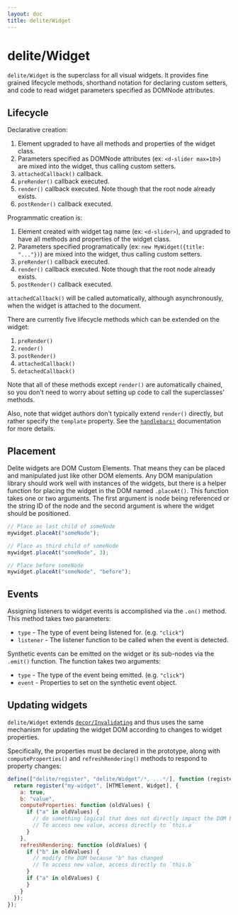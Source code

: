 ```yaml
---
layout: doc
title: delite/Widget
---
```


# delite/Widget

`delite/Widget` is the superclass for all visual widgets.
It provides fine grained lifecycle methods, shorthand notation for declaring custom setters,
and code to read widget parameters specified as DOMNode attributes.

## Lifecycle

Declarative creation:

1. Element upgraded to have all methods and properties of the widget class.
2. Parameters specified as DOMNode attributes (ex: `<d-slider max=10>`) are mixed into the widget, thus calling
   custom setters.
3. `attachedCallback()` callback.
4. `preRender()` callback executed.
5. `render()` callback executed.  Note though that the root node already exists.
6. `postRender()` callback executed.

Programmatic creation is:

1. Element created with widget tag name (ex: `<d-slider>`), and
   upgraded to have all methods and properties of the widget class.
2. Parameters specified programatically
   (ex: `new MyWidget({title: "..."})`) are mixed into the widget, thus calling
   custom setters.
3. `preRender()` callback executed.
4. `render()` callback executed.   Note though that the root node already exists.
5. `postRender()` callback executed.

`attachedCallback()` will be called automatically, although asynchronously, when the widget is attached to the
document.

There are currently five lifecycle methods which can be extended on the widget:

1. `preRender()`
2. `render()`
3. `postRender()`
4. `attachedCallback()`
5. `detachedCallback()`

Note that all of these methods except `render()` are automatically chained,
so you don't need to worry about setting up code to call the superclasses' methods.

Also, note that widget authors don't typically extend `render()` directly, but rather
specify the `template` property.   See the [`handlebars!`](handlebars.md) documentation for more details.

## Placement

Delite widgets are DOM Custom Elements.  That means they can be placed and manipulated just like other DOM elements.
Any DOM manipulation library should work well with instances of the widgets, but there is a helper function for
placing the widget in the DOM named `.placeAt()`.  This function takes one or two arguments.  The first argument is
node being referenced or the string ID of the node and the second argument is
where the widget should be positioned.

```js
// Place as last child of someNode
mywidget.placeAt("someNode");

// Place as third child of someNode
mywidget.placeAt("someNode", 3);

// Place before someNode
mywidget.placeAt("someNode", "before");
```

## Events

Assigning listeners to widget events is accomplished via the `.on()` method.  This method takes two parameters:

* `type` - The type of event being listened for.  (e.g. `"click"`)
* `listener` - The listener function to be called when the event is detected.

Synthetic events can be emitted on the widget or its sub-nodes via the `.emit()` function.  The function takes two
arguments:

* `type` - The type of the event being emitted. (e.g. `"click"`)
* `event` - Properties to set on the synthetic event object.

## Updating widgets

`delite/Widget` extends [`decor/Invalidating`](/decor/docs/0.5.0/Invalidating.html) and thus uses the same mechanism
for updating the widget DOM according to changes to widget properties.

Specifically, the properties must be declared in the prototype, along with
`computeProperties()` and `refreshRendering()` methods to respond to property changes:

```js
define(["delite/register", "delite/Widget"/*, ...*/], function (register, Widget/*, ...*/) {
  return register("my-widget", [HTMElement, Widget], {
    a: true,
    b: "value",
    computeProperties: function (oldValues) {
      if ("a" in oldValues) {
        // do something logical that does not directly impact the DOM because "a" has changed
        // To access new value, access directly to `this.a`
      }
    },
    refreshRendering: function (oldValues) {
      if ("b" in oldValues) {
        // modify the DOM because "b" has changed
        // To access new value, access directly to `this.b`
      }
      if ("a" in oldValues) {
      }
    }
  });
});
```
